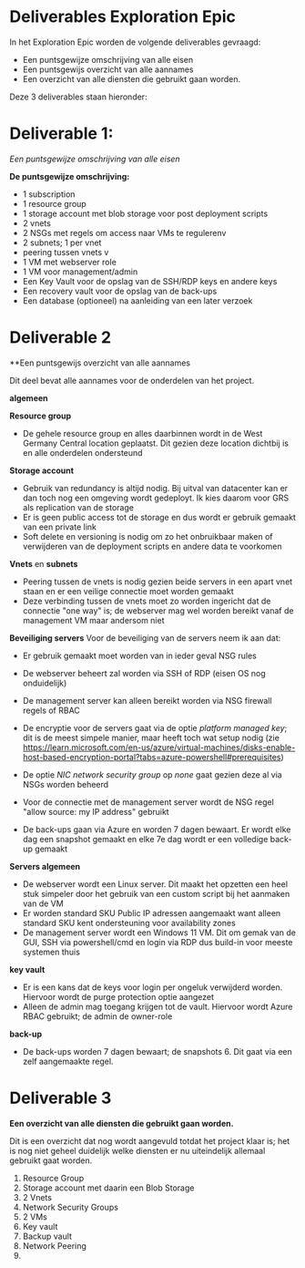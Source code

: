 # Deliverables Exploration Epic


In het Exploration Epic worden de volgende deliverables gevraagd:

- Een puntsgewijze omschrijving van alle eisen
- Een puntsgewijs overzicht van alle aannames
- Een overzicht van alle diensten die gebruikt gaan worden.

Deze 3 deliverables staan hieronder:

# Deliverable 1:
*Een puntsgewijze omschrijving van alle eisen*

**De puntsgewijze omschrijving:**
- 1 subscription
- 1 resource group 
- 1 storage account met blob storage voor post deployment scripts 
- 2 vnets 
- 2 NSGs met regels om access naar VMs te regulerenv 
- 2 subnets; 1 per vnet 
- peering tussen vnets v
- 1 VM met webserver role 
- 1 VM voor management/admin 
- Een Key Vault voor de opslag van de SSH/RDP keys en andere keys 
- Een recovery vault voor de opslag van de back-ups
- Een database (optioneel) na aanleiding van een later verzoek


# Deliverable 2 

**Een puntsgewijs overzicht van alle aannames

Dit deel bevat alle aannames voor de onderdelen van het project.

**algemeen**  



**Resource group**  
- De gehele resource group en alles daarbinnen wordt in de West Germany Central location geplaatst. Dit gezien deze location dichtbij is en alle onderdelen ondersteund

**Storage account** 
- Gebruik van redundancy is altijd nodig. Bij uitval van datacenter kan er dan toch nog een omgeving wordt gedeployt. Ik kies daarom voor GRS als replication van de storage
- Er is geen public access tot de storage en dus wordt er gebruik gemaakt van een private link
- Soft delete en versioning is nodig om zo het onbruikbaar maken of verwijderen van de deployment scripts en andere data te voorkomen

**Vnets** en  **subnets**
 - Peering tussen de vnets is nodig gezien beide servers in een apart vnet staan en er een veilige connectie moet worden gemaakt
 - Deze verbinding tussen de vnets moet zo worden ingericht dat de connectie "one way" is; de webserver mag wel worden bereikt vanaf de management VM maar andersom niet


**Beveiliging servers**
Voor de beveiliging van de servers neem ik aan dat:
- Er gebruik gemaakt moet worden van in ieder geval NSG rules
- De webserver beheert zal worden via SSH of RDP (eisen OS nog onduidelijk)
- De management server kan alleen bereikt worden via NSG firewall regels of RBAC
- De encryptie voor de servers gaat via de optie *platform managed key*; dit is de meest simpele manier, maar heeft toch wat setup nodig (zie https://learn.microsoft.com/en-us/azure/virtual-machines/disks-enable-host-based-encryption-portal?tabs=azure-powershell#prerequisites)
- De optie *NIC network security group* op *none* gaat gezien deze al via NSGs worden beheerd

- Voor de connectie met de management server wordt de NSG regel "allow source: my IP address" gebruikt
- De back-ups gaan via Azure en worden 7 dagen bewaart. Er wordt elke dag een snapshot gemaakt en elke 7e dag wordt er een volledige back-up gemaakt


**Servers algemeen**
- De webserver wordt een Linux server. Dit maakt het opzetten een heel stuk simpeler door het gebruik van een custom script bij het aanmaken van de VM
- Er worden standard SKU Public IP adressen aangemaakt want alleen standard SKU kent ondersteuning voor availability zones
- De management server wordt een Windows 11 VM. Dit om gemak van de GUI, SSH via powershell/cmd en login via RDP dus build-in voor meeste systemen thuis

**key vault**
- Er is een kans dat de keys voor login per ongeluk verwijderd worden. Hiervoor wordt de purge protection optie aangezet
- Alleen de admin mag toegang krijgen tot de vault. Hiervoor wordt Azure RBAC gebruikt; de admin de owner-role

**back-up**
- De back-ups worden 7 dagen bewaart; de snapshots 6. Dit gaat via een zelf aangemaakte regel.


# Deliverable 3
**Een overzicht van alle diensten die gebruikt gaan worden.**

Dit is een overzicht dat nog wordt aangevuld totdat het project klaar is; het is nog niet geheel duidelijk welke diensten er nu uiteindelijk allemaal gebruikt gaat worden.

1) Resource Group
2) Storage account met daarin een Blob Storage
3) 2 Vnets
4) Network Security Groups
5) 2 VMs
6) Key vault
7) Backup vault
8) Network Peering
9) 